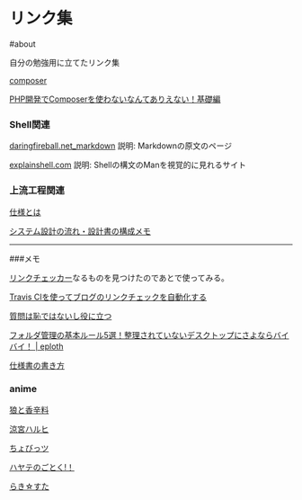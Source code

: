 
# リンク集

#about

自分の勉強用に立てたリンク集

[composer](https://getcomposer.org/)

[PHP開発でComposerを使わないなんてありえない！基礎編](https://qiita.com/niisan-tokyo/items/8cccec88d45f38171c94)

### Shell関連

[daringfireball.net_markdown](https://daringfireball.net/projects/markdown/)
説明: Markdownの原文のページ

[explainshell.com](https://explainshell.com/)
説明: Shellの構文のManを視覚的に見れるサイト


### 上流工程関連

[仕様とは](https://wa3.i-3-i.info/word1942.html)

[システム設計の流れ・設計書の構成メモ](https://qiita.com/chocode/items/fd51dd8f561e2a0fbd70)

---
###メモ


[リンクチェッカー](http://wummel.github.io/linkchecker/)なるものを見つけたのであとで使ってみる。

[Travis CIを使ってブログのリンクチェックを自動化する](https://rcmdnk.com/blog/2014/11/22/blog-octopress-travisci/)

[質問は恥ではないし役に立つ](https://qiita.com/seki_uk/items/4001423b3cd3db0dada7)

[フォルダ管理の基本ルール5選！整理されていないデスクトップにさよならバイバイ！ | eploth](https://eploth.com/knowledge/clean-desktop-files)

[仕様書の書き方](https://qiita.com/ko1/items/9f5f1a2683ea54f12362)

### anime

[狼と香辛料](http://hasekuraisuna.jp/)

[涼宮ハルヒ](https://sneakerbunko.jp/series/haruhi/)

[ちょびっツ](http://www.tbs.co.jp/chobits/)

[ハヤテのごとく!！](http://hayatenogotoku.com/)

[らき☆すた](http://www.lucky-ch.com/)
